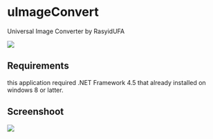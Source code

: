 # uImageConvert
Universal Image Converter by RasyidUFA

<img src="https://img.shields.io/github/issues/rasyidf/uImageConvert.svg?style=flat-square"/>

## Requirements
this application required .NET Framework 4.5 that already installed on windows 8 or latter.

## Screenshoot
<img src="/img/UIC.png"/>
